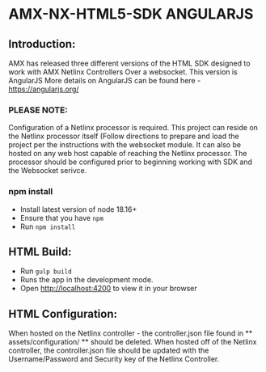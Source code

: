 # AMX-NX-HTML5-SDK ANGULARJS 

## Introduction:
AMX has released three different versions of the HTML SDK designed to work with AMX Netlinx Controllers Over a websocket.  This version is AngularJS
More details on AngularJS can be found here - https://angularjs.org/
### PLEASE NOTE:
Configuration of a Netlinx processor is required.  This project can reside on the Netlinx processor itself (Follow directions to prepare and load the project per the instructions with the websocket module.  It can also be hosted on any web host capable of reaching the Netlinx processor.  The processor should be configured prior to beginning working with SDK and the Websocket serivce.

### npm install
 - Install latest version of node 18.16+
 - Ensure that you have `npm`
 - Run `npm install`

## HTML Build:
 - Run `gulp build`
 - Runs the app in the development mode.
 - Open [http://localhost:4200](http://localhost:4200) to view it in your browser

## HTML Configuration:
When hosted on the Netlinx controller - the controller.json file found in ** assets/configuration/ ** should be deleted.
When hosted off of the Netlinx controller, the controller.json file should be updated with the Username/Password and Security key of the Netlinx Controller.


